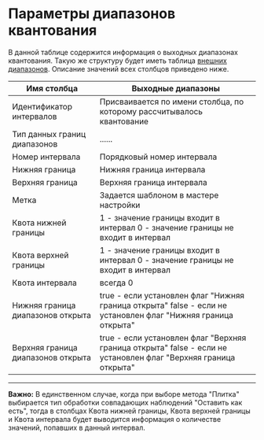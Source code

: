 # Параметры диапазонов квантования

В данной таблице содержится информация о выходных диапазонах квантования. Такую же структуру будет иметь таблица [внешних диапазонов](../../../app/processors/preprocessing/quantization/outdoor_ranges.md). Описание значений всех столбцов приведено ниже.


 | Имя столбца                                             | Выходные диапазоны                                                                                                                                                                  | 
 | ---------------------                                             | -----------------------------------                                                                                                                                                                  | 
 | Идентификатор интервалов                   | Присваивается по имени столбца, по которому  рассчитывалось квантование                                                              | 
 | Тип данных границ диапазонов             | ......                                                                                                                                                                                               | 
 | Номер интервала                                     | Порядковый номер интервала                                                                                                                                                   | 
 | Нижняя граница                                       | Нижняя граница интервала                                                                                                                                                       | 
 | Верхняя граница                                     | Верхняя граница интервала                                                                                                                                                     | 
 | Метка                                                        | Задается шаблоном в мастере настройки                                                                                                                               | 
 | Квота нижней границы                            | 1 - значение границы входит в интервал   0 - значение границы не входит в интервал                                                 | 
 | Квота верхней границы                          | 1 - значение границы входит в интервал   0 - значение границы не входит в интервал                                                 | 
 | Квота интервала                                     | всегда 0                                                                                                                                                                                       | 
 | Нижняя граница диапазонов открыта   | true - если установлен флаг "Нижняя граница открыта"  false - если не установлен флаг "Нижняя граница открыта"     | 
 | Верхняя граница диапазонов открыта | true - если установлен флаг "Верхняя граница открыта"  false - если не установлен флаг "Верхняя граница открыта" | 



-------

**Важно:** В единственном случае, когда при выборе метода "Плитка" выбирается тип обработки совпадающих наблюдений "Оставить как есть", тогда в столбцах Квота нижней границы, Квота верхней границы и  Квота интервала будет выводится информация о количестве значений, попавших в данный интервал.  
